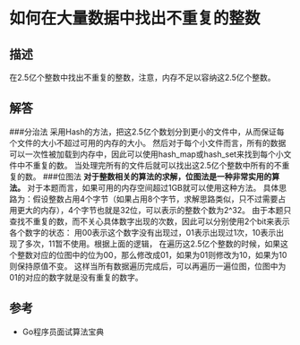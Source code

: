 # 如何在大量数据中找出不重复的整数

## 描述
在2.5亿个整数中找出不重复的整数，注意，内存不足以容纳这2.5亿个整数。

## 解答
###分治法
采用Hash的方法，把这2.5亿个数划分到更小的文件中，从而保证每个文件的大小不超过可用的内存的大小。
然后对于每个小文件而言，所有的数据可以一次性被加载到内存中，因此可以使用hash_map或hash_set来找到每个小文件中不重复的数。
当处理完所有的文件后就可以找出这2.5亿个整数中所有的不重复的数。
###位图法
**对于整数相关的算法的求解，位图法是一种非常实用的算法。** 对于本题而言，如果可用的内存空间超过1GB就可以使用这种方法。
具体思路为：假设整数占用4个字节（如果占用8个字节，求解思路类似，只不过需要占用更大的内存），4个字节也就是32位，可以表示的整数个数为2^32。
由于本题只查找不重复的数，而不关心具体数字出现的次数，因此可以分别使用2个bit来表示各个数字的状态：
用00表示这个数字没有出现过，01表示出现过1次，10表示出现了多次，11暂不使用。根据上面的逻辑，
在遍历这2.5亿个整数的时候，如果这个整数对应的位图中的位为00，那么修改成01，如果为01则修改为10，如果为10则保持原值不变。
这样当所有数据遍历完成后，可以再遍历一遍位图，位图中为01的对应的数字就是没有重复的数字。

## 参考
* Go程序员面试算法宝典